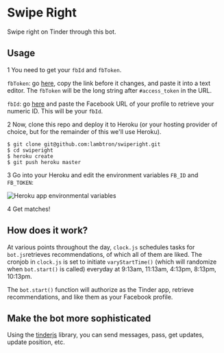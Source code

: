 Swipe Right
==========

Swipe right on Tinder through this bot.


## Usage

1  You need to get your `fbId` and `fbToken`.

`fbToken`: go [here](https://www.facebook.com/dialog/oauth?client_id=464891386855067&redirect_uri=https://www.facebook.com/connect/login_success.html&scope=basic_info,email,public_profile,user_about_me,user_activities,user_birthday,user_education_history,user_friends,user_interests,user_likes,user_location,user_photos,user_relationship_details&response_type=token), copy the link before it changes, and paste it into a text editor. The `fbToken` will be the long string after `#access_token` in the URL.

`fbId`: go [here](http://findmyfacebookid.com/) and paste the Facebook URL of your profile to retrieve your numeric ID. This will be your `fbId`.

2  Now, clone this repo and deploy it to Heroku (or your hosting provider of choice, but for the remainder of this we'll use Heroku).
```
$ git clone git@github.com:lambtron/swiperight.git
$ cd swiperight
$ heroku create
$ git push heroku master
```

3  Go into your Heroku and edit the environment variables `FB_ID` and `FB_TOKEN`:

![Heroku app environmental variables](http://i.imgur.com/yqwdvyH.png)

4 Get matches!


## How does it work?

At various points throughout the day, `clock.js` schedules tasks for `bot.js`retrieves recommendations, of which all of them are liked. The cronjob in `clock.js` is set to initiate `varyStartTime()` (which will randomize when `bot.start()` is called) everyday at 9:13am, 11:13am, 4:13pm, 8:13pm, 10:13pm.

The `bot.start()` function will authorize as the Tinder app, retrieve recommendations, and like them as your Facebook profile.

## Make the bot more sophisticated

Using the [tinderjs](https://github.com/lambtron/tinderjs) library, you can send messages, pass, get updates, update position, etc.